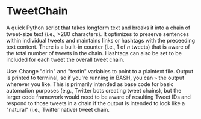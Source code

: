 # TweetChain

A quick Python script that takes longform text and breaks it into a chain of tweet-size text (i.e., >280 characters). It optimizes to preserve sentences within individual tweets and maintains links or hashtags with the preceeding text content. There is a built-in counter (i.e., 1 of _n_ tweets) that is aware of the total number of tweets in the chain. Hashtags can also be set to be included for each tweet the overall tweet chain.

Use: Change "dirin" and "textin" variables to point to a plaintext file. Output is printed to terminal, so if you're running in BASH, you can `>` the output wherever you like. This is primarily intended as base code for basic automation purposes (e.g., Twitter bots creating tweet chains), but the larger code framework would need to be aware of resulting Tweet IDs and respond to those tweets in a chain if the output is intended to look like a "natural" (i.e., Twitter native) tweet chain. 
